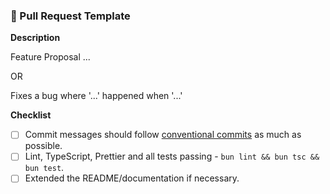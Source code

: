 ### 🚀 Pull Request Template

**Description**

Feature Proposal ...

OR

Fixes a bug where '...' happened when '...'

**Checklist**

- [ ] Commit messages should follow [conventional commits](https://www.conventionalcommits.org/en/v1.0.0/) as much as possible.
- [ ] Lint, TypeScript, Prettier and all tests passing - `bun lint && bun tsc && bun test`.
- [ ] Extended the README/documentation if necessary.
